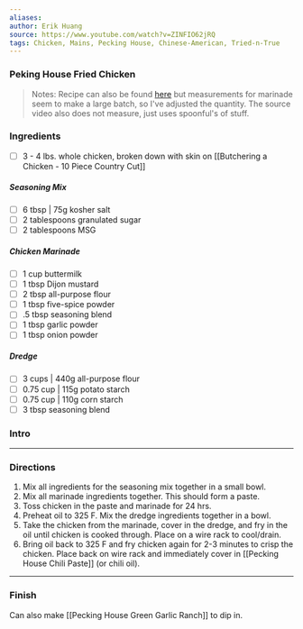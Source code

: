 ```yaml
---
aliases: 
author: Erik Huang
source: https://www.youtube.com/watch?v=ZINFIO62jRQ
tags: Chicken, Mains, Pecking House, Chinese-American, Tried-n-True
---
```

### Peking House Fried Chicken

>Notes: Recipe can also be found [here](https://www.vice.com/en/article/pecking-house-chili-fried-chicken-recipe/) but measurements for marinade seem to make a large batch, so I've adjusted the quantity. The source video also does not measure, just uses spoonful's of stuff.

### Ingredients
- [ ] 3 - 4 lbs. whole chicken, broken down with skin on [[Butchering a Chicken - 10 Piece Country Cut]]

##### Seasoning Mix
- [ ] 6 tbsp | 75g kosher salt
- [ ] 2 tablespoons granulated sugar
- [ ] 2 tablespoons MSG

##### Chicken Marinade
- [ ] 1 cup buttermilk
- [ ] 1 tbsp Dijon mustard
- [ ] 2 tbsp  all-purpose flour
- [ ] 1 tbsp five-spice powder
- [ ] .5 tbsp seasoning blend
- [ ] 1 tbsp garlic powder
- [ ] 1 tbsp onion powder

##### Dredge
- [ ] 3 cups | 440g all-purpose flour
- [ ] 0.75 cup | 115g potato starch
- [ ] 0.75 cup | 110g corn starch
- [ ] 3 tbsp seasoning blend

### Intro


---
### Directions
1. Mix all ingredients for the seasoning mix together in a small bowl.
2. Mix all marinade ingredients together. This should form a paste. 
3. Toss chicken in the paste and marinade for 24 hrs.
4. Preheat oil to 325 F. Mix the dredge ingredients together in a bowl.
5. Take the chicken from the marinade, cover in the dredge, and fry in the oil until chicken is cooked through. Place on a wire rack to cool/drain.
6. Bring oil back to 325 F and fry chicken again for 2-3 minutes to crisp the chicken. Place back on wire rack and immediately cover in [[Pecking House Chili Paste]] (or chili oil).

---
### Finish

Can also make [[Pecking House Green Garlic Ranch]] to dip in. 
